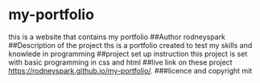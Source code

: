 # my-portfolio
this is a website that contains my portfolio
##Author
rodneyspark
##Description of the project
ths is a portfolio created to test my skills and knowlede in programming
##project set up instruction 
this project is set with basic programming in css and html
##live link on these project
https://rodneyspark.github.io/my-portfolio/.
###licence and copyright
mit

